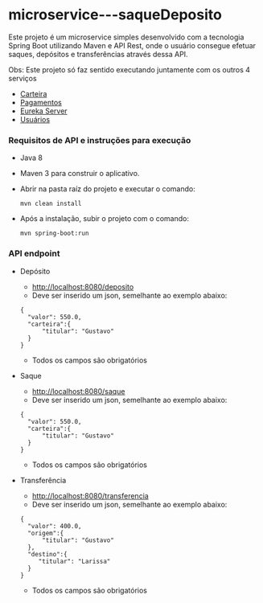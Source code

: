 # microservice---saqueDeposito
Este projeto é um microservice simples desenvolvido com a tecnologia Spring Boot utilizando Maven e API Rest, onde o usuário consegue efetuar saques, depósitos e transferências através dessa API.

Obs: Este projeto só faz sentido executando juntamente com os outros 4 serviços
   - [Carteira](https://github.com/GustavoCSchmitz/microservice---carteira)
   - [Pagamentos](https://github.com/GustavoCSchmitz/microservice---pagamentos)
   - [Eureka Server](https://github.com/GustavoCSchmitz/microservice---eureka)
   - [Usuários]()


### Requisitos de API e instruções para execução
 - Java 8
 - Maven 3 para construir o aplicativo.
 - Abrir na pasta raíz do projeto e executar o comando:
 
      `mvn clean install`
 - Após a instalação, subir o projeto com o comando:
       
      `mvn spring-boot:run`
      
### API endpoint
  - Depósito
     - [http://localhost:8080/deposito]()
     - Deve ser inserido um json, semelhante ao exemplo abaixo:
     ```
     {
       "valor": 550.0,
       "carteira":{
           "titular": "Gustavo"
       }
     }
     ```
      - Todos os campos são obrigatórios
   
   - Saque
     - [http://localhost:8080/saque]()
     - Deve ser inserido um json, semelhante ao exemplo abaixo:
     ```
     {
       "valor": 550.0,
       "carteira":{
           "titular": "Gustavo"
       }
     }
     ```
      - Todos os campos são obrigatórios


   - Transferência
     - [http://localhost:8080/transferencia]()
     - Deve ser inserido um json, semelhante ao exemplo abaixo:
     ```
     {
       "valor": 400.0,
       "origem":{
           "titular": "Gustavo"
       },
       "destino":{
          "titular": "Larissa"
       }
     }
     ```
      - Todos os campos são obrigatórios


 

 
